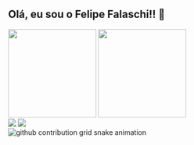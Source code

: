 ## Olá, eu sou o Felipe Falaschi!! 👋

<div>
 <a ref="https://beacons.ai/FelipeFalaschi">
  <img height="180em" src="https://github-readme-stats.vercel.app/api?username=FelipeFalaschi&show_icons=true&theme=dracul&include_all_commits=true&count_private=true"/>
  <img height="180em" src="https://github-readme-stats.vercel.app/api/top-langs/?username=FelipeFalaschi&layout=compact&langs_count=16&theme=dracula"/>
</div>

  <div>
    <a href="https://https://www.linkedin.com/in/felipe-falaschi-784159345/" target="_blank"><img src="https://img.shields.io/badge/-LinkedIn-%230077B5?style=for-the-badge&logo=linkedin&logoColor=white" target="_blank"></a> 
   <a href = "felipefalaschi2@gmail.com"><img src="https://img.shields.io/badge/-Gmail-%23333?style=for-the-badge&logo=gmail&logoColor=white" target="_blank"></a>
  </div>


<picture>
  <source media="(prefers-color-scheme: dark)" srcset="https://raw.githubusercontent.com/FelipeFalaschi/FelipeFalaschi/output/github-contribution-grid-snake-dark.svg">
  <source media="(prefers-color-scheme: light)" srcset="https://raw.githubusercontent.com/FelipeFalaschi/FelipeFalaschi/output/github-contribution-grid-snake.svg">
  <img alt="github contribution grid snake animation" src="https://raw.githubusercontent.com/FelipeFalaschi/FelipeFalaschi/output/github-contribution-grid-snake.svg">
</picture>
